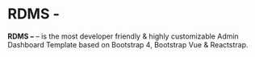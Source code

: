 # RDMS - 

**RDMS –** – is the most developer friendly & highly customizable Admin Dashboard Template based on Bootstrap 4, Bootstrap Vue & Reactstrap.
